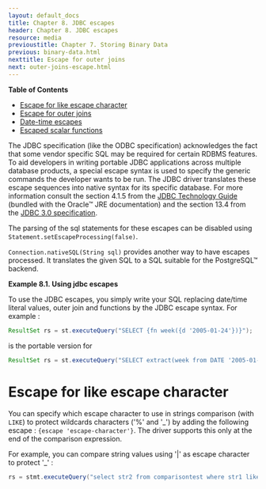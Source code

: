 ```yaml
---
layout: default_docs
title: Chapter 8. JDBC escapes
header: Chapter 8. JDBC escapes
resource: media
previoustitle: Chapter 7. Storing Binary Data
previous: binary-data.html
nexttitle: Escape for outer joins
next: outer-joins-escape.html
---
```


**Table of Contents**

* [Escape for like escape character](escapes.html#like-escape)
* [Escape for outer joins](outer-joins-escape.html)
* [Date-time escapes](escapes-datetime.html)
* [Escaped scalar functions](escaped-functions.html)

The JDBC specification (like the ODBC specification) acknowledges the fact that
some vendor specific SQL may be required for certain RDBMS features. To aid
developers in writing portable JDBC applications across multiple database products,
a special escape syntax is used to specify the generic commands the developer
wants to be run. The JDBC driver translates these escape sequences into native
syntax for its specific database. For more information consult the section 4.1.5
from the [JDBC Technology Guide](http://java.sun.com/j2se/1.4.2/docs/guide/jdbc/getstart/statement.html#999472)
(bundled with the Oracle™ JRE documentation) and the section 13.4 from the
[JDBC 3.0 specification](http://java.sun.com/products/jdbc/download.html#corespec30).

The parsing of the sql statements for these escapes can be disabled using
`Statement.setEscapeProcessing(false)`. 

`Connection.nativeSQL(String sql)` provides another way to have escapes processed.
It translates the given SQL to a SQL suitable for the PostgreSQL™ backend.

<a name="escape-use-example"></a>
**Example 8.1. Using jdbc escapes**

To use the JDBC escapes, you simply write your SQL replacing date/time literal
values, outer join and functions by the JDBC escape syntax. For example :

```java
ResultSet rs = st.executeQuery("SELECT {fn week({d '2005-01-24'})}");
```

is the portable version for

```java
ResultSet rs = st.executeQuery("SELECT extract(week from DATE '2005-01-24')");
```

<a name="like-escape"></a>
# Escape for like escape character

You can specify which escape character to use in strings comparison (with `LIKE`)
to protect wildcards characters ('%' and '_') by adding the following escape :
`{escape 'escape-character'}`. The driver supports this only at the end of the
comparison expression.

For example, you can compare string values using '|' as escape character to protect '_' :

```java
rs = stmt.executeQuery("select str2 from comparisontest where str1 like '|_abcd' {escape '|'} ");
```
